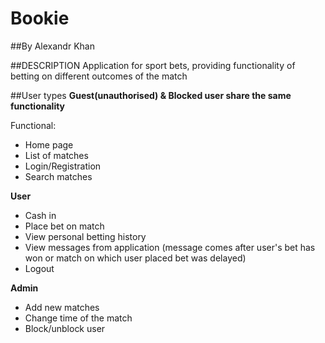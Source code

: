 # Bookie
##By Alexandr Khan

##DESCRIPTION
Application for sport bets, providing functionality of betting on different outcomes of the match

##User types
**Guest(unauthorised) & Blocked user share the same functionality**

Functional:
* Home page
* List of matches
* Login/Registration
* Search matches

**User**
* Cash in
* Place bet on match
* View personal betting history
* View messages from application (message comes after user's bet has won or match on which user placed bet was delayed)
* Logout

**Admin**
* Add new matches
* Change time of the match
* Block/unblock user

